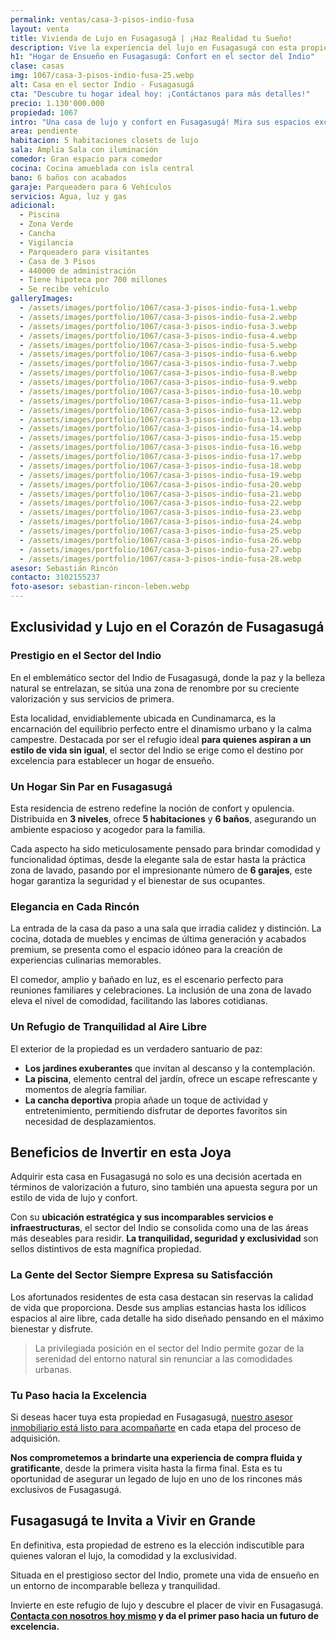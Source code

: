 ```yaml
---
permalink: ventas/casa-3-pisos-indio-fusa
layout: venta
title: Vivienda de Lujo en Fusagasugá | ¡Haz Realidad tu Sueño!
description: Vive la experiencia del lujo en Fusagasugá con esta propiedad única. ¡No pierdas la oportunidad de invertir en tu futuro! ¡Haz clic para más detalles!
h1: "Hogar de Ensueño en Fusagasugá: Confort en el sector del Indio"
clase: casas
img: 1067/casa-3-pisos-indio-fusa-25.webp
alt: Casa en el sector Indio - Fusagasugá
cta: "Descubre tu hogar ideal hoy: ¡Contáctanos para más detalles!"
precio: 1.130'000.000
propiedad: 1067
intro: "Una casa de lujo y confort en Fusagasugá! Mira sus espacios excepcionales y haz de este hogar tu refugio perfecto. Contáctanos hoy para más detalles."
area: pendiente
habitacion: 5 habitaciones closets de lujo
sala: Amplia Sala con iluminación 
comedor: Gran espacio para comedor
cocina: Cocina amueblada con isla central
bano: 6 baños con acabados 
garaje: Parqueadero para 6 Vehículos 
servicios: Agua, luz y gas 
adicional:
  - Piscina
  - Zona Verde
  - Cancha
  - Vigilancia
  - Parqueadero para visitantes
  - Casa de 3 Pisos
  - 440000 de administración
  - Tiene hipoteca por 700 millones
  - Se recibe vehículo
galleryImages:
  - /assets/images/portfolio/1067/casa-3-pisos-indio-fusa-1.webp
  - /assets/images/portfolio/1067/casa-3-pisos-indio-fusa-2.webp
  - /assets/images/portfolio/1067/casa-3-pisos-indio-fusa-3.webp
  - /assets/images/portfolio/1067/casa-3-pisos-indio-fusa-4.webp
  - /assets/images/portfolio/1067/casa-3-pisos-indio-fusa-5.webp
  - /assets/images/portfolio/1067/casa-3-pisos-indio-fusa-6.webp
  - /assets/images/portfolio/1067/casa-3-pisos-indio-fusa-7.webp
  - /assets/images/portfolio/1067/casa-3-pisos-indio-fusa-8.webp
  - /assets/images/portfolio/1067/casa-3-pisos-indio-fusa-9.webp
  - /assets/images/portfolio/1067/casa-3-pisos-indio-fusa-10.webp
  - /assets/images/portfolio/1067/casa-3-pisos-indio-fusa-11.webp
  - /assets/images/portfolio/1067/casa-3-pisos-indio-fusa-12.webp
  - /assets/images/portfolio/1067/casa-3-pisos-indio-fusa-13.webp
  - /assets/images/portfolio/1067/casa-3-pisos-indio-fusa-14.webp
  - /assets/images/portfolio/1067/casa-3-pisos-indio-fusa-15.webp
  - /assets/images/portfolio/1067/casa-3-pisos-indio-fusa-16.webp
  - /assets/images/portfolio/1067/casa-3-pisos-indio-fusa-17.webp
  - /assets/images/portfolio/1067/casa-3-pisos-indio-fusa-18.webp
  - /assets/images/portfolio/1067/casa-3-pisos-indio-fusa-19.webp
  - /assets/images/portfolio/1067/casa-3-pisos-indio-fusa-20.webp
  - /assets/images/portfolio/1067/casa-3-pisos-indio-fusa-21.webp
  - /assets/images/portfolio/1067/casa-3-pisos-indio-fusa-22.webp
  - /assets/images/portfolio/1067/casa-3-pisos-indio-fusa-23.webp
  - /assets/images/portfolio/1067/casa-3-pisos-indio-fusa-24.webp
  - /assets/images/portfolio/1067/casa-3-pisos-indio-fusa-25.webp
  - /assets/images/portfolio/1067/casa-3-pisos-indio-fusa-26.webp
  - /assets/images/portfolio/1067/casa-3-pisos-indio-fusa-27.webp
  - /assets/images/portfolio/1067/casa-3-pisos-indio-fusa-28.webp
asesor: Sebastián Rincón
contacto: 3102155237
foto-asesor: sebastian-rincon-leben.webp
---
```

## Exclusividad y Lujo en el Corazón de Fusagasugá

### Prestigio en el Sector del Indio

En el emblemático sector del Indio de Fusagasugá, donde la paz y la belleza natural se entrelazan, se sitúa una zona de renombre por su creciente valorización y sus servicios de primera.

Esta localidad, envidiablemente ubicada en Cundinamarca, es la encarnación del equilibrio perfecto entre el dinamismo urbano y la calma campestre. Destacada por ser el refugio ideal **para quienes aspiran a un estilo de vida sin igual**, el sector del Indio se erige como el destino por excelencia para establecer un hogar de ensueño.

### Un Hogar Sin Par en Fusagasugá

Esta residencia de estreno redefine la noción de confort y opulencia. Distribuida en **3 niveles**, ofrece **5 habitaciones** y **6 baños**, asegurando un ambiente espacioso y acogedor para la familia.

Cada aspecto ha sido meticulosamente pensado para brindar comodidad y funcionalidad óptimas, desde la elegante sala de estar hasta la práctica zona de lavado, pasando por el impresionante número de **6 garajes**, este hogar garantiza la seguridad y el bienestar de sus ocupantes.

### Elegancia en Cada Rincón

La entrada de la casa da paso a una sala que irradia calidez y distinción. La cocina, dotada de muebles y encimas de última generación y acabados premium, se presenta como el espacio idóneo para la creación de experiencias culinarias memorables.

El comedor, amplio y bañado en luz, es el escenario perfecto para reuniones familiares y celebraciones. La inclusión de una zona de lavado eleva el nivel de comodidad, facilitando las labores cotidianas.

### Un Refugio de Tranquilidad al Aire Libre

El exterior de la propiedad es un verdadero santuario de paz:

* **Los jardines exuberantes** que invitan al descanso y la contemplación.
* **La piscina**, elemento central del jardín, ofrece un escape refrescante y momentos de alegría familiar.
* **La cancha deportiva** propia añade un toque de actividad y entretenimiento, permitiendo disfrutar de deportes favoritos sin necesidad de desplazamientos.

## Beneficios de Invertir en esta Joya

Adquirir esta casa en Fusagasugá no solo es una decisión acertada en términos de valorización a futuro, sino también una apuesta segura por un estilo de vida de lujo y confort.

Con su **ubicación estratégica y sus incomparables servicios e infraestructuras**, el sector del Indio se consolida como una de las áreas más deseables para residir. **La tranquilidad, seguridad y exclusividad** son sellos distintivos de esta magnífica propiedad.

### La Gente del Sector Siempre Expresa su Satisfacción

Los afortunados residentes de esta casa destacan sin reservas la calidad de vida que proporciona. Desde sus amplias estancias hasta los idílicos espacios al aire libre, cada detalle ha sido diseñado pensando en el máximo bienestar y disfrute.

>La privilegiada posición en el sector del Indio permite gozar de la serenidad del entorno natural sin renunciar a las comodidades urbanas.

### Tu Paso hacia la Excelencia

Si deseas hacer tuya esta propiedad en Fusagasugá, [nuestro asesor inmobiliario está listo para acompañarte](#asesor) en cada etapa del proceso de adquisición.

**Nos comprometemos a brindarte una experiencia de compra fluida y gratificante**, desde la primera visita hasta la firma final. Esta es tu oportunidad de asegurar un legado de lujo en uno de los rincones más exclusivos de Fusagasugá.

## Fusagasugá te Invita a Vivir en Grande

En definitiva, esta propiedad de estreno es la elección indiscutible para quienes valoran el lujo, la comodidad y la exclusividad.

Situada en el prestigioso sector del Indio, promete una vida de ensueño en un entorno de incomparable belleza y tranquilidad.

Invierte en este refugio de lujo y descubre el placer de vivir en Fusagasugá. **[Contacta con nosotros hoy mismo](#asesor) y da el primer paso hacia un futuro de excelencia.**